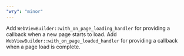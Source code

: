 ```yaml
---
"wry": "minor"
---
```


Add `WebViewBuilder::with_on_page_loading_handler` for providing a callback when a new page starts to load.
Add `WebViewBuilder::with_on_page_loaded_handler` for providing a callback when a page load is complete.
